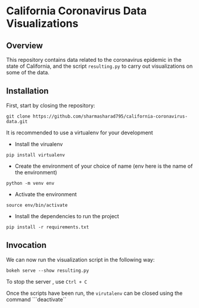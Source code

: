 # California Coronavirus Data Visualizations

## Overview
This repository contains data related to the coronavirus epidemic in the state of California, and the script ```resulting.py``` to carry out visualizations on some of the data.

## Installation
First, start by closing the repository:
```
git clone https://github.com/sharmasharad795/california-coronavirus-data.git
```
It is recommended to use a virtualenv for your development
- Install the virualenv
```
pip install virtualenv
```
- Create the environment of your choice of name (env here is the name of the environment)
```
python -m venv env 
```
- Activate the environment
```
source env/bin/activate
```
- Install the dependencies to run the project
```
pip install -r requirements.txt
```

## Invocation

We can now run the visualization script in the following way:

```
bokeh serve --show resulting.py
```
To stop the server , use ```Ctrl + C```

Once the scripts have been run, the ```virutalenv``` can be closed using the command ```deactivate``







